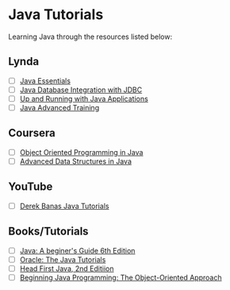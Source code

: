 # Java Tutorials
Learning Java through the resources listed below: 


## Lynda

- [ ] [Java Essentials](http://www.lynda.com/Java-tutorials/Java-Essential-Training/377484-2.html)
- [ ] [Java Database Integration with JDBC](http://www.lynda.com/Java-tutorials/Java-Database-Integration-JDBC/110284-2.html)
- [ ] [Up and Running with Java Applications](http://www.lynda.com/Android-tutorials/Up-Running-Java-Applications/94344-2.html)
- [ ] [Java Advanced Training](http://www.lynda.com/Java-tutorials/Java-Advanced-Training/107061-2.html)

## Coursera

- [ ] [Object Oriented Programming in Java](https://www.coursera.org/learn/object-oriented-java/)
- [ ] [Advanced Data Structures in Java](https://www.coursera.org/learn/advanced-data-structures)

## YouTube

- [ ] [Derek Banas Java Tutorials](https://www.youtube.com/playlist?list=PLE7E8B7F4856C9B19)

## Books/Tutorials

- [ ] [Java: A beginer's Guide 6th Edition](http://www.amazon.com/Java-Beginners-Guide-Herbert-Schildt/dp/0071809252/ref=sr_1_1?ie=UTF8&qid=1451917604&sr=8-1&keywords=java+a+beginners+guide)
- [ ] [Oracle: The Java Tutorials](http://docs.oracle.com/javase/tutorial/)
- [ ] [Head First Java, 2nd Editiion](http://www.amazon.com/dp/0596009208//ref=cm_sw_su_dp?tag=nethta-20)
- [ ] [Beginning Java Programming: The Object-Oriented Approach](http://www.amazon.com/Beginning-Java-Programming-Object-Oriented-Approach/dp/1118739493/ref=sr_1_1?ie=UTF8&qid=1458690269&sr=8-1&keywords=Beginning+Java+Programming%3A+The+Object-Oriented+Approach)

